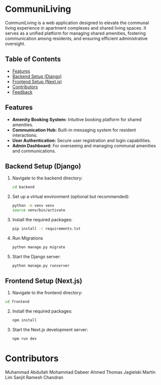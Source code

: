 # CommuniLiving

CommuniLiving is a web application designed to elevate the communal living experience in apartment complexes and shared living spaces. It serves as a unified platform for managing shared amenities, fostering communication among residents, and ensuring efficient administrative oversight.

## Table of Contents

- [Features](#features)
- [Backend Setup (Django)](#backend-setup-django)
- [Frontend Setup (Next.js)](#frontend-setup-nextjs)
- [Contributors](#contributors)
- [Feedback](#feedback)

## Features

- **Amenity Booking System:** Intuitive booking platform for shared amenities.
- **Communication Hub:** Built-in messaging system for resident interactions.
- **User Authentication:** Secure user registration and login capabilities.
- **Admin Dashboard:** For overseeing and managing communal amenities and communications.

## Backend Setup (Django)

1. Navigate to the backend directory: 
   ```bash
   cd backend
2. Set up a virtual environment (optional but recommended):
   ```bash
   python -m venv venv
   source venv/bin/activate
4. Install the required packages:
   ```bash
   pip install -r requirements.txt
6. Run Migrations
   ```bash
   python manage.py migrate
8. Start the Django server:
   ```bash
   python manage.py runserver

## Frontend Setup (Next.js)

1. Navigate to the frontend directory:
  ```bash
  cd frontend
  ```
2. Install the required packages:
   ```bash
   npm install
4. Start the Next.js development server:
   ```bash
   npm run dev

# Contributors
Muhammad Abdullah
Mohammad Dabeer Ahmed
Thomas Jagielski
Martin Lim
Sanjit Ramesh Chandran

